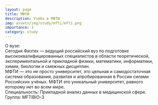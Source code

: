 ```yaml
---
layout: page
title: МФТИ
description: Учёба в МФТИ
img: assets/img/study/mfti/mfti.png
importance: 3
category: study
---
```


О вузе:<br/>
Сегодня Физтех — ведущий российский вуз по подготовке высококвалифицированных специалистов в области теоретической, экспериментальной и прикладной физики, математики, информатики, химии, биологии и смежных дисциплин.
<br/>
МФТИ — это не просто университет, это цельная и самодостаточная система образования, развитая и апробированная в России силами Российских учёных. МФТИ это уникальный университет, равного которому нет во всем мире.
<br/>
Специальность: Прикладной анализ данных в медицинской сфере.
Группа: MFTIBIO-3<br/>
